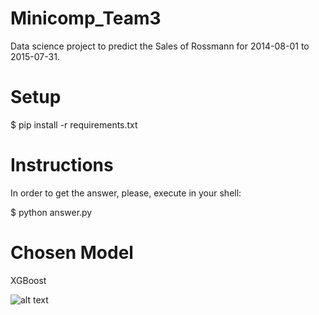 # Minicomp_Team3

Data science project to predict the Sales of Rossmann for 2014-08-01 to 2015-07-31. 

# Setup

$ pip install -r requirements.txt

# Instructions
In order to get the answer, please, execute in your shell:

$ python answer.py

# Chosen Model
XGBoost

![alt text](https://images.fineartamerica.com/images/artworkimages/mediumlarge/1/9-hands-on-crystal-ball-and-cryptocurrency-allan-swart.jpg)

